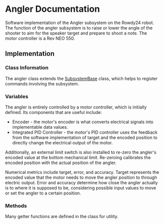# Angler Documentation

Software implementation of the Angler subsystem on the Rowdy24 robot. The function of the angler subsystem is to raise or lower the angle of the shooter to aim for the speaker target and prepare to shoot a note. The motor controller is a Rev NEO 550.

## Implementation

### Class Information

The angler class extends the [SubsystemBase](https://github.wpilib.org/allwpilib/docs/release/java/edu/wpi/first/wpilibj2/command/SubsystemBase.html) class, which helps to register commands involving the subsystem.

### Variables

The angler is entirely controlled by a motor controller, which is initially defined. Its components that are useful include:
- Encoder - the motor's encoder is what converts electrical signals into implementable data values.
- Integrated PID Controller - the motor's PID controller uses the feedback from the software implementation of target and the encoded position to directly change the electrical output of the motor.

Additionally, an external limit switch is also installed to re-zero the angler's encoded value at the bottom mechanical limit. Re-zeroing calibrates the encoded position with the actual position of the angler.

Numerical metrics include target, error, and accuracy. Target represents the encoded value that the motor needs to move the angler position to through electric output. Error and accuracy determine how close the angler actually is to where it is supposed to be, considering possible input values to move or set the angler to a certain position.

### Methods

Many getter functions are defined in the class for utility.

